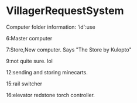 VillagerRequestSystem
=====================
Computer folder information:
'id':use

6:Master computer

7:Store,New computer. Says "The Store by Kulopto"

9:not quite sure. lol

12:sending and storing minecarts.

15:rail switcher

16:elevator redstone torch controller.
